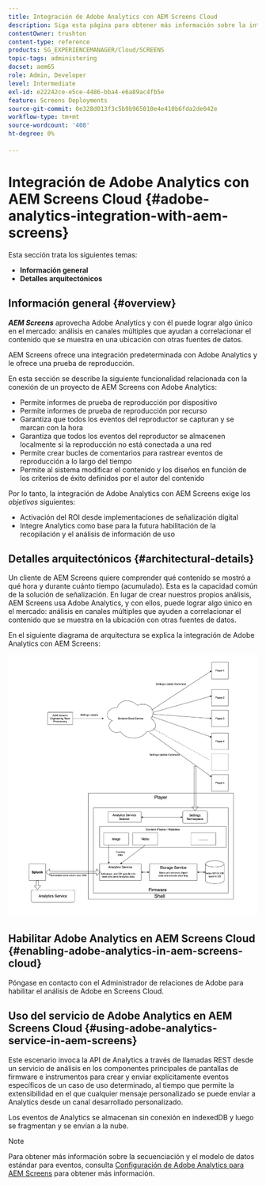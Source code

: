```yaml
---
title: Integración de Adobe Analytics con AEM Screens Cloud
description: Siga esta página para obtener más información sobre la integración predeterminada de AEM Screens con Adobe Analytics y le ofrece una prueba de reproducción.
contentOwner: trushton
content-type: reference
products: SG_EXPERIENCEMANAGER/Cloud/SCREENS
topic-tags: administering
docset: aem65
role: Admin, Developer
level: Intermediate
exl-id: e22242ce-e5ce-4486-bba4-e6a89ac4fb5e
feature: Screens Deployments
source-git-commit: 0e328d013f3c5b9b965010e4e410b6fda2de042e
workflow-type: tm+mt
source-wordcount: '408'
ht-degree: 0%

---
```


# Integración de Adobe Analytics con AEM Screens Cloud {#adobe-analytics-integration-with-aem-screens}

Esta sección trata los siguientes temas:

* **Información general**
* **Detalles arquitectónicos**

## Información general {#overview}

***AEM Screens*** aprovecha Adobe Analytics y con él puede lograr algo único en el mercado: análisis en canales múltiples que ayudan a correlacionar el contenido que se muestra en una ubicación con otras fuentes de datos.

AEM Screens ofrece una integración predeterminada con Adobe Analytics y le ofrece una prueba de reproducción.

En esta sección se describe la siguiente funcionalidad relacionada con la conexión de un proyecto de AEM Screens con Adobe Analytics:

* Permite informes de prueba de reproducción por dispositivo
* Permite informes de prueba de reproducción por recurso
* Garantiza que todos los eventos del reproductor se capturan y se marcan con la hora
* Garantiza que todos los eventos del reproductor se almacenen localmente si la reproducción no está conectada a una red
* Permite crear bucles de comentarios para rastrear eventos de reproducción a lo largo del tiempo
* Permite al sistema modificar el contenido y los diseños en función de los criterios de éxito definidos por el autor del contenido

Por lo tanto, la integración de Adobe Analytics con AEM Screens exige los *objetivos* siguientes:

* Activación del ROI desde implementaciones de señalización digital
* Integre Analytics como base para la futura habilitación de la recopilación y el análisis de información de uso

## Detalles arquitectónicos {#architectural-details}

Un cliente de AEM Screens quiere comprender qué contenido se mostró a qué hora y durante cuánto tiempo (acumulado). Esta es la capacidad común de la solución de señalización. En lugar de crear nuestros propios análisis, AEM Screens usa Adobe Analytics, y con ellos, puede lograr algo único en el mercado: análisis en canales múltiples que ayuden a correlacionar el contenido que se muestra en la ubicación con otras fuentes de datos.

En el siguiente diagrama de arquitectura se explica la integración de Adobe Analytics con AEM Screens:

![Integración con Adobe Analytics](/help/screens-cloud/assets/analytics-architecture.png)

## Habilitar Adobe Analytics en AEM Screens Cloud {#enabling-adobe-analytics-in-aem-screens-cloud}

Póngase en contacto con el Administrador de relaciones de Adobe para habilitar el análisis de Adobe en Screens Cloud.

## Uso del servicio de Adobe Analytics en AEM Screens Cloud {#using-adobe-analytics-service-in-aem-screens}

Este escenario invoca la API de Analytics a través de llamadas REST desde un servicio de análisis en los componentes principales de pantallas de firmware e instrumentos para crear y enviar explícitamente eventos específicos de un caso de uso determinado, al tiempo que permite la extensibilidad en el que cualquier mensaje personalizado se puede enviar a Analytics desde un canal desarrollado personalizado.

Los eventos de Analytics se almacenan sin conexión en indexedDB y luego se fragmentan y se envían a la nube.

>[!NOTE]
>Para obtener más información sobre la secuenciación y el modelo de datos estándar para eventos, consulta [Configuración de Adobe Analytics para AEM Screens](https://experienceleague.adobe.com/docs/experience-manager-screens/user-guide/administering/analytics-integration/configuring-adobe-analytics-aem-screens.html?lang=es) para obtener más información.
